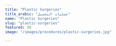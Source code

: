 ```yaml
---
title: "Plastic Surgeries"
title_arabic: "عمليات التجميل"
name: "Plastic Surgeries"
slug: "plastic-surgeries"
featured: 50
image: "/images/procedures/plastic-surgeries.jpg"

---
```

